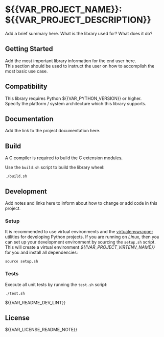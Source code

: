 # ${{VAR_PROJECT_NAME}}: ${{VAR_PROJECT_DESCRIPTION}}

Add a brief summary here. What is the library used for? What does it do?

## Getting Started

Add the most important library information for the end user here.  
This section should be used to instruct the user on how to accomplish the most basic use case.


## Compatibility

This library requires Python ${{VAR_PYTHON_VERSION}} or higher.  
Specify the platform / system architecture which this library supports.


## Documentation

Add the link to the project documentation here.


## Build

A C compiler is required to build the C extension modules.

Use the ```build.sh``` script to build the library wheel:
```
./build.sh
```


## Development

Add notes and links here to inform about how to change or add code in this project.

### Setup

It is recommended to use virtual environments and the [virtualenvwrapper](https://virtualenvwrapper.readthedocs.io/en/latest/) utilities for developing Python projects. If you are running on *Linux*, then you can set up your development environment by sourcing the ```setup.sh``` script. This will create a virtual environment *${{VAR_PROJECT_VIRTENV_NAME}}* for you and install all dependencies:
```
source setup.sh
```

### Tests

Execute all unit tests by running the ```test.sh``` script:
```
./test.sh
```
${{VAR_README_DEV_LINT}}


## License

${{VAR_LICENSE_README_NOTE}}
